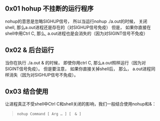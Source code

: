 
## 0x01 hohup 不挂断的运行程序
nohup的意思是忽略SIGHUP信号， 所以当运行nohup ./a.out的时候， 关闭shell, 那么a.out进程还是存在的（对SIGHUP信号免疫）
但是， 如果你直接在shell中用Ctrl C, 那么, a.out进程也是会消失的（因为对SIGINT信号不免疫）

## 0x02 & 后台运行
当你在执行 ./a.out & 的时候， 即使你用ctrl C,  那么a.out照样运行（因为对SIGINT信号免疫）。 
但是要注意， 如果你直接关掉shell后， 那么， a.out进程同样消失（因为对SIGHUP信号不免疫）。
  
## 0x03 结合使用 
让进程真正不受shell中Ctrl C和shell关闭的影响，我们一般结合使用nohup和&：
> ```shell
> nohup Command [ Arg … ] [　& ]
> ```


